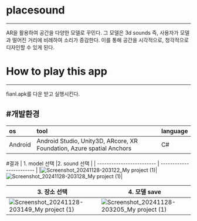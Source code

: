 # placesound
------------
AR을 활용하여 공간을 다양한 모델로 꾸민다.
그 모델은 3d sounds 즉, 사용자가 모델과 떨어진 거리에 비례하여 소리가 증감한다.
이를 통해 공간을 시각적으로, 청각적으로 디자인할 수 있게 된다. 

# How to play this app
------------
fianl.apk를 다운 받고 실행시킨다. 

#개발환경
-------------

| os     | tool   |language|
|:-------|:-------|:-------|
|Android |Android Studio, Unity3D, ARcore, XR Foundation, Azure spatial Anchors|C#|

#결과
| 1. model 선택             |2.  sound 선택            |
| ------------------------- | ------------------------ |
|![Screenshot_20241128-203122_My project (1)](https://github.com/user-attachments/assets/9c7780a7-995d-4665-b0dc-9521b0ae05d2)|![Screenshot_20241128-203128_My project (1)](https://github.com/user-attachments/assets/7db0edad-4bb8-4158-9ab7-6d92d5bcbacf)|


| 3. 장소 선택              |4.  모델 save     |
| ------------------------- | ------------------------ |
| ![Screenshot_20241128-203149_My project (1)](https://github.com/user-attachments/assets/e3425d6a-f386-411a-b3f3-a5031f6bd0d3)|![Screenshot_20241128-203205_My project (1)](https://github.com/user-attachments/assets/2f18afaa-2cc3-4913-bce0-6060e2a5ba11)|
